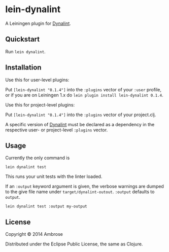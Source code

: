 # lein-dynalint

A Leiningen plugin for [Dynalint](https://github.com/frenchy64/dynalint).

## Quickstart

Run `lein dynalint`.

## Installation

Use this for user-level plugins:

Put `[lein-dynalint "0.1.4"]` into the `:plugins` vector of your
`:user` profile, or if you are on Leiningen 1.x do `lein plugin install
lein-dynalint 0.1.4`.

Use this for project-level plugins:

Put `[lein-dynalint "0.1.4"]` into the `:plugins` vector of your project.clj.

A specific version of [Dynalint](https://github.com/frenchy64/dynalint) 
must be declared as a dependency in the respective user- or project-level
`:plugins` vector.

## Usage

Currently the only command is

```
lein dynalint test
```

This runs your unit tests with the linter loaded.

If an `:output` keyword argument is given, the verbose warnings are dumped to
the give file name under `target/dynalint-outout`. `:output` defaults to `output`.

```
lein dynalint test :output my-output
```

## License

Copyright © 2014 Ambrose

Distributed under the Eclipse Public License, the same as Clojure.
